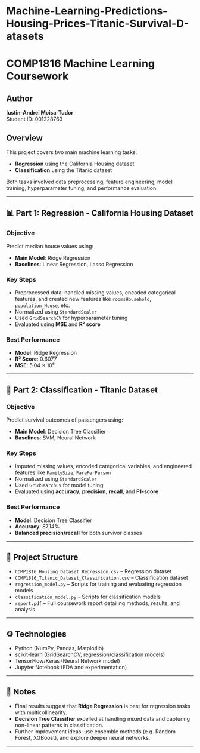 # Machine-Learning-Predictions-Housing-Prices-Titanic-Survival-D-atasets

# COMP1816 Machine Learning Coursework

## Author
**Iustin-Andrei Moisa-Tudor**  
Student ID: 001228763

## Overview
This project covers two main machine learning tasks:  
- **Regression** using the California Housing dataset  
- **Classification** using the Titanic dataset

Both tasks involved data preprocessing, feature engineering, model training, hyperparameter tuning, and performance evaluation.

---

## 📊 Part 1: Regression - California Housing Dataset

### Objective
Predict median house values using:
- **Main Model**: Ridge Regression
- **Baselines**: Linear Regression, Lasso Regression

### Key Steps
- Preprocessed data: handled missing values, encoded categorical features, and created new features like `roomsHousehold`, `population_House`, etc.
- Normalized using `StandardScaler`
- Used `GridSearchCV` for hyperparameter tuning
- Evaluated using **MSE** and **R² score**

### Best Performance
- **Model**: Ridge Regression  
- **R² Score**: 0.6077  
- **MSE**: 5.04 × 10⁹

---

## 🤖 Part 2: Classification - Titanic Dataset

### Objective
Predict survival outcomes of passengers using:
- **Main Model**: Decision Tree Classifier
- **Baselines**: SVM, Neural Network

### Key Steps
- Imputed missing values, encoded categorical variables, and engineered features like `FamilySize`, `FarePerPerson`
- Normalized using `StandardScaler`
- Used `GridSearchCV` for model tuning
- Evaluated using **accuracy**, **precision**, **recall**, and **F1-score**

### Best Performance
- **Model**: Decision Tree Classifier  
- **Accuracy**: 87.14%  
- **Balanced precision/recall** for both survivor classes

---

## 📁 Project Structure
- `COMP1816_Housing_Dataset_Regression.csv` – Regression dataset
- `COMP1816_Titanic_Dataset_Classification.csv` – Classification dataset
- `regression_model.py` – Scripts for training and evaluating regression models
- `classification_model.py` – Scripts for classification models
- `report.pdf` – Full coursework report detailing methods, results, and analysis

---

## ⚙️ Technologies
- Python (NumPy, Pandas, Matplotlib)
- scikit-learn (GridSearchCV, regression/classification models)
- TensorFlow/Keras (Neural Network model)
- Jupyter Notebook (EDA and experimentation)

---

## 📌 Notes
- Final results suggest that **Ridge Regression** is best for regression tasks with multicollinearity.
- **Decision Tree Classifier** excelled at handling mixed data and capturing non-linear patterns in classification.
- Further improvement ideas: use ensemble methods (e.g. Random Forest, XGBoost), and explore deeper neural networks.

---
